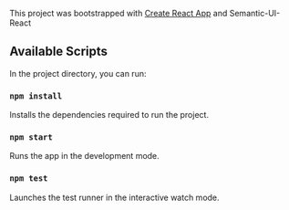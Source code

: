 This project was bootstrapped with [Create React App](https://github.com/facebook/create-react-app) and Semantic-UI-React

## Available Scripts

In the project directory, you can run:

### `npm install`

Installs the dependencies required to run the project.

### `npm start`

Runs the app in the development mode.<br>

### `npm test`

Launches the test runner in the interactive watch mode.<br>

